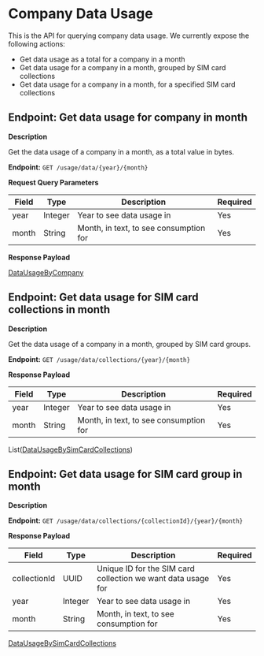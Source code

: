 # Company Data Usage
This is the API for querying company data usage. We currently expose the following actions:

* Get data usage as a total for a company in a month
* Get data usage for a company in a month, grouped by SIM card collections
* Get data usage for a company in a month, for a specified SIM card collections

## Endpoint: Get data usage for company in month

**Description**

Get the data usage of a company in a month, as a total value in bytes.

**Endpoint:** `GET /usage/data/{year}/{month}`

**Request Query Parameters**

| Field | Type    | Description                            | Required |
|-------|---------|----------------------------------------|----------|
| year  | Integer | Year to see data usage in              | Yes      |
| month | String  | Month, in text, to see consumption for | Yes      |

**Response Payload**

[DataUsageByCompany](/general-information/data-types#datausagebycompany)

## Endpoint: Get data usage for SIM card collections in month

**Description**

Get the data usage of a company in a month, grouped by SIM card groups.

**Endpoint:** `GET /usage/data/collections/{year}/{month}`

**Response Payload**

| Field | Type    | Description                            | Required |
|-------|---------|----------------------------------------|----------|
| year  | Integer | Year to see data usage in              | Yes      |
| month | String  | Month, in text, to see consumption for | Yes      |

List([DataUsageBySimCardCollections](/general-information/data-types/#datausagebysimcardcollections))

## Endpoint: Get data usage for SIM card group in month

**Description**

**Endpoint:** `GET /usage/data/collections/{collectionId}/{year}/{month}`

**Response Payload**

| Field        | Type    | Description                                                  | Required |
|--------------|---------|--------------------------------------------------------------|----------|
| collectionId | UUID    | Unique ID for the SIM card collection we want data usage for | Yes      |
| year         | Integer | Year to see data usage in                                    | Yes      |
| month        | String  | Month, in text, to see consumption for                       | Yes      |

[DataUsageBySimCardCollections](/general-information/data-types/#datausagebysimcardcollections)
